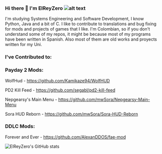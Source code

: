 ### Hi there 👋 I'm ElReyZero ![alt text](https://cdn.frankerfacez.com/emoticon/457124/1)

I'm studying Systems Engineering and Software Development, I know Python, Java and a bit of C. I like to contribute to translations and bug fixing for mods and projects of games that I like.
I'm Colombian, so if you don't understand some of my repos, it might be because most of my programs have been written in Spanish. Also most of them are old works and proyects written for my Uni.

### I've Contributed to:
### Payday 2 Mods:
WolfHud - https://github.com/Kamikaze94/WolfHUD

PD2 Kill Feed - https://github.com/segabl/pd2-kill-feed

Nepgearsy's Main Menu - https://github.com/mwSora/Nepgearsy-Main-Menu

Sora HUD Reborn - https://github.com/mwSora/Sora-HUD-Reborn


### DDLC Mods:

Forever and Ever - https://github.com/AlexanDDOS/fae-mod


![ElReyZero's GitHub stats](https://github-readme-stats.vercel.app/api?username=ElReyZero&count_private=true&show_icons=true&include_all_commits=true&theme=graywhite)
